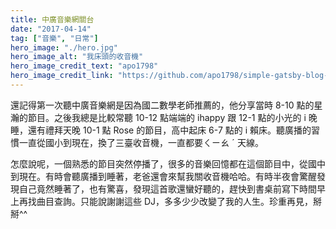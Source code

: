 ```yaml
---
title: 中廣音樂網關台
date: "2017-04-14"
tag: ["音樂", "日常"]
hero_image: "./hero.jpg"
hero_image_alt: "我床頭的收音機"
hero_image_credit_text: "apo1798"
hero_image_credit_link: "https://github.com/apo1798/simple-gatsby-blog-initial"
---
```


還記得第一次聽中廣音樂網是因為國二數學老師推薦的，他分享當時 8-10 點的星瀚的節目。之後我總是比較常聽 10-12 點端端的 ihappy 跟 12-1 點的小光的 i 晚睡，還有禮拜天晚 10-1 點 Rose 的節目，高中起床 6-7 點的 i 賴床。聽廣播的習慣一直從國小到現在，換了三臺收音機，一直都要ㄑㄧㄠ ˊ 天線。

怎麼說呢，一個熟悉的節目突然停播了，很多的音樂回憶都在這個節目中，從國中到現在。有時會聽廣播到睡著，老爸還會來幫我關收音機哈哈。有時半夜會驚醒發現自己竟然睡著了，也有驚喜，發現這首歌還蠻好聽的，趕快到書桌前寫下時間早上再找曲目查詢。只能說謝謝這些 DJ，多多少少改變了我的人生。珍重再見，掰掰^^
